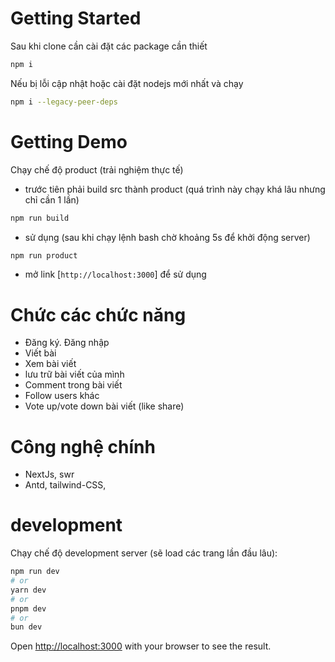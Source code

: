 # Getting Started

Sau khi clone cần cài đặt các package cần thiết

```bash
npm i
```

Nếu bị lỗi cập nhật hoặc cài đặt nodejs mới nhất và chạy

```bash
npm i --legacy-peer-deps
```

# Getting Demo

Chạy chế độ product (trải nghiệm thực tế)

- trước tiên phải build src thành product
  (quá trình này chạy khá lâu nhưng chỉ cần 1 lần)

```bash
npm run build
```

- sử dụng (sau khi chạy lệnh bash chờ khoảng 5s để khởi động server)

```bash
npm run product
```

- mở link [`http://localhost:3000`] để sử dụng

# Chức các chức năng

- Đăng ký. Đăng nhập
- Viết bài
- Xem bài viết
- lưu trữ bài viết của mình
- Comment trong bài viết
- Follow users khác
- Vote up/vote down bài viết (like share)

# Công nghệ chính

- NextJs, swr
- Antd, tailwind-CSS,

# development

Chạy chế độ development server (sẽ load các trang lần đầu lâu):

```bash
npm run dev
# or
yarn dev
# or
pnpm dev
# or
bun dev
```

Open [http://localhost:3000](http://localhost:3000) with your browser to see the result.
